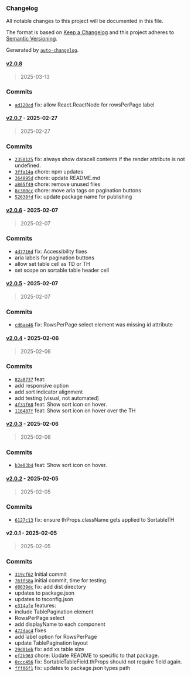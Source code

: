 ### Changelog

All notable changes to this project will be documented in this file.

The format is based on [Keep a Changelog](https://keepachangelog.com/en/1.0.0/)
and this project adheres to [Semantic Versioning](https://semver.org/spec/v2.0.0.html).

Generated by [`auto-changelog`](https://github.com/CookPete/auto-changelog).

#### [v2.0.8](https://github.com/ChumsInc/sortable-tables/compare/v2.0.7...v2.0.8)

> 2025-03-13




### Commits

- [`ad120cd`](https://github.com/ChumsInc/sortable-tables/commit/ad120cd7f521d194613370aa91befd24582aef5d)  fix: allow React.ReactNode for rowsPerPage label

#### [v2.0.7](https://github.com/ChumsInc/sortable-tables/compare/v2.0.6...v2.0.7) - 2025-02-27

> 2025-02-27




### Commits

- [`2350125`](https://github.com/ChumsInc/sortable-tables/commit/2350125f5fca9545c2ca1136191af5f765313e4f)  fix: always show datacell contents if the render attribute is not undefined.
- [`3ffa14a`](https://github.com/ChumsInc/sortable-tables/commit/3ffa14a3f1648173a9d8c896abe886c26928506e)  chore: npm updates
- [`364895d`](https://github.com/ChumsInc/sortable-tables/commit/364895dd31a6aa4a8b8d4911b965323637a7e85f)  chore: update README.md
- [`a865f49`](https://github.com/ChumsInc/sortable-tables/commit/a865f4909ef5279d398a2d5fd6df372a53ba2c71)  chore: remove unused files
- [`8c380cc`](https://github.com/ChumsInc/sortable-tables/commit/8c380ccddace0e2550cd61d7a6cb63815a824ed3)  chore: move aria tags on pagination buttons
- [`52638fd`](https://github.com/ChumsInc/sortable-tables/commit/52638fdfa6b3db4a932ed094d6ed4cb74ea5e514)  fix: update package name for publishing

#### [v2.0.6](https://github.com/ChumsInc/sortable-tables/compare/v2.0.5...v2.0.6) - 2025-02-07

> 2025-02-07




### Commits

- [`4d7716d`](https://github.com/ChumsInc/sortable-tables/commit/4d7716d5d23eac513b3761c03b722aeba250019b)  fix: Accessibility fixes
- aria labels for pagination buttons
- allow set table cell as TD or TH
- set scope on sortable table header cell

#### [v2.0.5](https://github.com/ChumsInc/sortable-tables/compare/v2.0.4...v2.0.5) - 2025-02-07

> 2025-02-07




### Commits

- [`cd6ae46`](https://github.com/ChumsInc/sortable-tables/commit/cd6ae4690642081d649933f3a6828f180db50cc3)  fix: RowsPerPage select element was missing id attribute

#### [v2.0.4](https://github.com/ChumsInc/sortable-tables/compare/v2.0.3...v2.0.4) - 2025-02-06

> 2025-02-06




### Commits

- [`82a8737`](https://github.com/ChumsInc/sortable-tables/commit/82a87377d0a63ae4ea4826a7842640c3efc19d6c)  feat:
- add responsive option
- add sort indicator alignment
- add testing (visual, not automated)
- [`4f31f68`](https://github.com/ChumsInc/sortable-tables/commit/4f31f68f59875bfde20e7a3bf828b0e41c91bba0)  feat: Show sort icon on hover.
- [`116487f`](https://github.com/ChumsInc/sortable-tables/commit/116487f5edd46c47eedc721c6feb2b71e92c189c)  feat: Show sort icon on hover over the TH

#### [v2.0.3](https://github.com/ChumsInc/sortable-tables/compare/v2.0.2...v2.0.3) - 2025-02-06

> 2025-02-06




### Commits

- [`b3e03b4`](https://github.com/ChumsInc/sortable-tables/commit/b3e03b4887b87c7cf744be4fda396cb2f41d7e1d)  feat: Show sort icon on hover.

#### [v2.0.2](https://github.com/ChumsInc/sortable-tables/compare/v2.0.1...v2.0.2) - 2025-02-05

> 2025-02-05




### Commits

- [`6127c13`](https://github.com/ChumsInc/sortable-tables/commit/6127c13ef9c987b28e64c6883ea3c2e12026c9ff)  fix: ensure thProps.className gets applied to SortableTH

#### v2.0.1 - 2025-02-05

> 2025-02-05




### Commits

- [`319cf62`](https://github.com/ChumsInc/sortable-tables/commit/319cf620ace584d7a1a5962879d007da898c0905)  Initial commit
- [`76ff58a`](https://github.com/ChumsInc/sortable-tables/commit/76ff58a7005dfea279dbdbb04303b3fca65bcc22)  initial commit, time for testing.
- [`d8639dc`](https://github.com/ChumsInc/sortable-tables/commit/d8639dc51c0373a1123b5e5b751caa89f2873b6a)  fix: add dist directory
- updates to package.json
- updates to tsconfig.json
- [`e314afe`](https://github.com/ChumsInc/sortable-tables/commit/e314afefd0bb93f493867daca924bcba4992e78e)  features:
- include TablePagination element
- RowsPerPage select
- add displayName to each component
- [`472dac4`](https://github.com/ChumsInc/sortable-tables/commit/472dac4f942d729db8cabccfd15d50acf0ec9d90)  fixes
- add label option for RowsPerPage
- update TablePagination layout
- [`29d01eb`](https://github.com/ChumsInc/sortable-tables/commit/29d01eb21114a805c75e64838497c8f309676879)  fix: add xs table size
- [`ef2b963`](https://github.com/ChumsInc/sortable-tables/commit/ef2b963564efd036d052acde54e471d4319aa46e)  chore: Update README to specific to that package.
- [`0ccc456`](https://github.com/ChumsInc/sortable-tables/commit/0ccc45653e666a4638b7f9ad7e566618c97d9a52)  fix: SortableTableField.thProps should not require field again.
- [`fff06f1`](https://github.com/ChumsInc/sortable-tables/commit/fff06f1b1646c529e834d41fcdfea7dad1373fbd)  fix: updates to package.json types path

